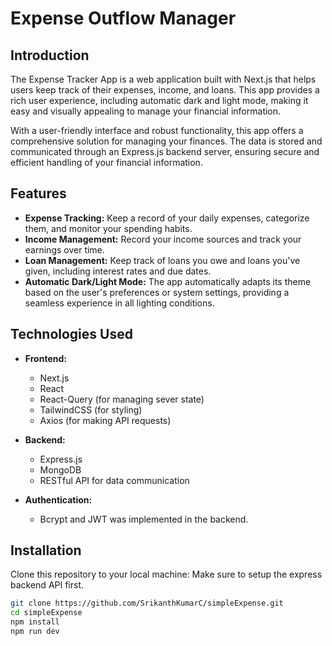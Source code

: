 # Expense Outflow Manager

## Introduction 

The Expense Tracker App is a web application built with Next.js that helps users keep track of their expenses, income, and loans. This app provides a rich user experience, including automatic dark and light mode, making it easy and visually appealing to manage your financial information.

With a user-friendly interface and robust functionality, this app offers a comprehensive solution for managing your finances. The data is stored and communicated through an Express.js backend server, ensuring secure and efficient handling of your financial information.

## Features

- **Expense Tracking:** Keep a record of your daily expenses, categorize them, and monitor your spending habits.
- **Income Management:** Record your income sources and track your earnings over time.
- **Loan Management:** Keep track of loans you owe and loans you've given, including interest rates and due dates.
- **Automatic Dark/Light Mode:** The app automatically adapts its theme based on the user's preferences or system settings, providing a seamless experience in all lighting conditions.

## Technologies Used

- **Frontend:**
  - Next.js
  - React
  - React-Query (for managing sever state)
  - TailwindCSS (for styling)
  - Axios (for making API requests)

- **Backend:**
  - Express.js
  - MongoDB 
  - RESTful API for data communication

- **Authentication:**
  - Bcrypt and JWT was implemented in the backend.

## Installation

 Clone this repository to your local machine:
 Make sure to setup the express backend API first.
   ```bash
   git clone https://github.com/SrikanthKumarC/simpleExpense.git
   cd simpleExpense
   npm install
   npm run dev
   